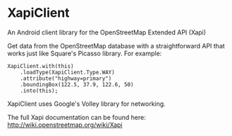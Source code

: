 XapiClient
==========

An Android client library for the OpenStreetMap Extended API (Xapi)

Get data from the OpenStreetMap database with a straightforward API that works just like Square's Picasso library.  For example:

    XapiClient.with(this)
        .loadType(XapiClient.Type.WAY)
        .attribute("highway=primary")
        .boundingBox(122.5, 37.9, 122.6, 50)
        .into(this);

XapiClient uses Google's Volley library for networking.

The full Xapi documentation can be found here: http://wiki.openstreetmap.org/wiki/Xapi
